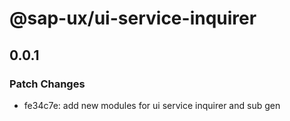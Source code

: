 # @sap-ux/ui-service-inquirer

## 0.0.1

### Patch Changes

-   fe34c7e: add new modules for ui service inquirer and sub gen
